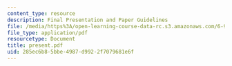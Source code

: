 ```yaml
---
content_type: resource
description: Final Presentation and Paper Guidelines
file: /media/https%3A/open-learning-course-data-rc.s3.amazonaws.com/6-933j-the-structure-of-engineering-revolutions-fall-2001/285ec6b85bbe4987d9922f7079681e6f_present.pdf
file_type: application/pdf
resourcetype: Document
title: present.pdf
uid: 285ec6b8-5bbe-4987-d992-2f7079681e6f
---
```

